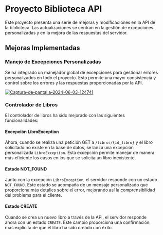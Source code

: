 # Proyecto Biblioteca API

Este proyecto presenta una serie de mejoras y modificaciones en la API de la biblioteca. Las actualizaciones se centran en la gestión de excepciones personalizadas y en la mejora de las respuestas del servidor.

## Mejoras Implementadas

### Manejo de Excepciones Personalizadas

Se ha integrado un manejador global de excepciones para gestionar errores personalizados en todo el proyecto. Esto permite una mayor consistencia y control sobre los errores y las respuestas proporcionadas por la API.

<a href='https://postimages.org/' target='_blank'><img src='https://i.postimg.cc/9Q66mn5h/Captura-de-pantalla-2024-06-03-124741.png' border='0' alt='Captura-de-pantalla-2024-06-03-124741'/></a>

### Controlador de Libros

El controlador de libros ha sido mejorado con las siguientes funcionalidades:

#### Excepción LibroException

Ahora, cuando se realiza una petición GET a `/libros/{id_libro}` y el libro solicitado no existe en la base de datos, se lanza una excepción personalizada `LibroException`. Esta excepción permite manejar de manera más eficiente los casos en los que se solicita un libro inexistente.

#### Estado NOT_FOUND

Junto con la excepción `LibroException`, el servidor responde con un estado `NOT_FOUND`. Este estado se acompaña de un mensaje personalizado que proporciona más detalles sobre el error, mejorando así la comprensibilidad del problema para el cliente.

#### Estado CREATE

Cuando se crea un nuevo libro a través de la API, el servidor responde ahora con un estado `CREATE`. Este cambio proporciona una confirmación más explícita de que el libro ha sido creado con éxito.
